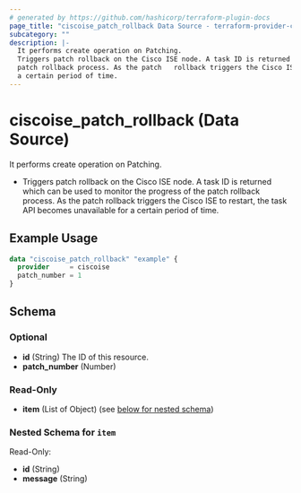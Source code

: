 ```yaml
---
# generated by https://github.com/hashicorp/terraform-plugin-docs
page_title: "ciscoise_patch_rollback Data Source - terraform-provider-ciscoise"
subcategory: ""
description: |-
  It performs create operation on Patching.
  Triggers patch rollback on the Cisco ISE node. A task ID is returned which can be used to monitor the progress of the
  patch rollback process. As the patch   rollback triggers the Cisco ISE to restart, the task API becomes unavailable for
  a certain period of time.
---
```


# ciscoise_patch_rollback (Data Source)

It performs create operation on Patching.

- Triggers patch rollback on the Cisco ISE node. A task ID is returned which can be used to monitor the progress of the
patch rollback process. As the patch   rollback triggers the Cisco ISE to restart, the task API becomes unavailable for
a certain period of time.

## Example Usage

```terraform
data "ciscoise_patch_rollback" "example" {
  provider     = ciscoise
  patch_number = 1
}
```

<!-- schema generated by tfplugindocs -->
## Schema

### Optional

- **id** (String) The ID of this resource.
- **patch_number** (Number)

### Read-Only

- **item** (List of Object) (see [below for nested schema](#nestedatt--item))

<a id="nestedatt--item"></a>
### Nested Schema for `item`

Read-Only:

- **id** (String)
- **message** (String)


